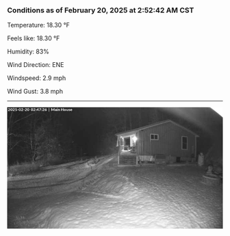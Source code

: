 ### Conditions as of February 20, 2025 at 2:52:42 AM CST 

Temperature: 18.30 &deg;F

Feels like: 18.30 &deg;F

Humidity: 83%

Wind Direction: ENE

Windspeed: 2.9 mph

Wind Gust: 3.8 mph

---

<img src="./images/latest.jpeg"/>

